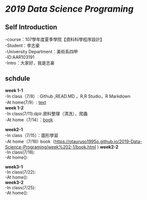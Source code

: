 ***2019 Data Science Programing***
==============================================  
  
  **Self Introduction**
  ----------------------------------------
  
-course：107學年度夏季學院【資料科學程序設計】  
-Student：李志豪  
-University Department：美術系四甲  
-ID:AAR103191  
-Intro：大家好，我是志豪  

**schdule**
------------------------------------

**week 1-1**    
-In class（7/8）: Github ,READ.MD ，R,R Studio，R Markdown    
-At home(7/9）: [text](https://otauruso1995o.github.io/2019-Data-Science-Programing/week%201-1/TEXT.html)  
**week 1-2**    
-In class(7/11):dplr.資料整理（清洗），爬蟲       
-At home（7/14）：[book](https://otauruso1995o.github.io/2019-Data-Science-Programing/week%201-2/book.html)




**week2-1**    
-In class（7/15）：圖形學習    
-At home（7/16):  book（https://otauruso1995o.github.io/2019-Data-Science-Programing/week%202-1/book.html )
**week2-2**  
-In class(7/18):    
-At home():  

**week3-1**  
-In class(7/22):  
-At home():  
**week3-2**  
-In class(7/25):  
-At home():
















